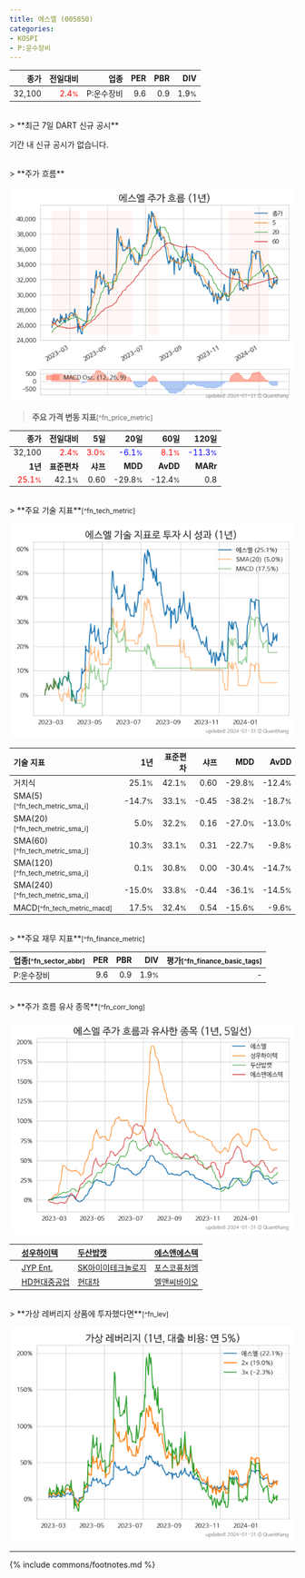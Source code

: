 ```yaml
---
title: 에스엘 (005850)
categories:
- KOSPI
- P:운수장비
---
```

| **종가** | **전일대비** | **업종** | **PER** | **PBR** | **DIV** |
| -------: | -----------: | -------: | ------: | ------: | ------: |
| 32,100 | <span style="color: red">2.4<small>%</small></span> | P:운수장비 | 9.6 | 0.9 | 1.9<small>%</small> |

<!-- more -->

<br>
> **최근 7일 DART 신규 공시**<a id="dart"></a>


기간 내 신규 공시가 없습니다.

<br>
> **주가 흐름**<a id="price"></a>

![005850](/stock/images/005850.png)

> **주요 가격 변동 지표**<small>[^fn_price_metric]</small>

| **종가** | **전일대비** | **5일** | **20일** | **60일** | **120일** |
| -------: | -----------: | ------: | -------: | -------: | --------: |
| 32,100 | <span style="color: red">2.4<small>%</small></span> | <span style="color: red">3.0<small>%</small></span> | <span style="color: blue">-6.1<small>%</small></span> | <span style="color: red">8.1<small>%</small></span> | <span style="color: blue">-11.3<small>%</small></span> |
| **1년** | **표준편차** | **샤프** | **MDD** | **AvDD** | **MARr** |
| <span style="color: red">25.1<small>%</small></span> | 42.1<small>%</small> | 0.60 | -29.8<small>%</small> | -12.4<small>%</small> | 0.8 |

<br>
> **주요 기술 지표**<small>[^fn_tech_metric]</small>


![005850](/stock/images/005850_tech.png)

| **기술 지표** | **1년** | **표준편차** | **샤프** | **MDD** | **AvDD** |
| :------------ | ------: | -----------: | -------: | ------: | -------: |
| 거치식 | 25.1<small>%</small> | 42.1<small>%</small> | 0.60 | -29.8<small>%</small> | -12.4<small>%</small> |
| SMA(5)<small>[^fn_tech_metric_sma_i]</small> | -14.7<small>%</small> | 33.1<small>%</small> | -0.45 | -38.2<small>%</small> | -18.7<small>%</small> |
| SMA(20)<small>[^fn_tech_metric_sma_i]</small> | 5.0<small>%</small> | 32.2<small>%</small> | 0.16 | -27.0<small>%</small> | -13.0<small>%</small> |
| SMA(60)<small>[^fn_tech_metric_sma_i]</small> | 10.3<small>%</small> | 33.1<small>%</small> | 0.31 | -22.7<small>%</small> | -9.8<small>%</small> |
| SMA(120)<small>[^fn_tech_metric_sma_i]</small> | 0.1<small>%</small> | 30.8<small>%</small> | 0.00 | -30.4<small>%</small> | -14.7<small>%</small> |
| SMA(240)<small>[^fn_tech_metric_sma_i]</small> | -15.0<small>%</small> | 33.8<small>%</small> | -0.44 | -36.1<small>%</small> | -14.5<small>%</small> |
| MACD<small>[^fn_tech_metric_macd]</small> | 17.5<small>%</small> | 32.4<small>%</small> | 0.54 | -15.6<small>%</small> | -9.6<small>%</small> |

<br>
> **주요 재무 지표**<small>[^fn_finance_metric]</small>

| **업종**<small>[^fn_sector_abbr]</small> | **PER** | **PBR** | **DIV** | **평가**<small>[^fn_finance_basic_tags]</small> |
| :--------------------------------------- | ------: | ------: | ------: | ----------------------------------------------: |
| P:운수장비 | 9.6 | 0.9 | 1.9<small>%</small> | - |

<br>
> **주가 흐름 유사 종목**<a id="corr"></a><small>[^fn_corr_long]</small>

![005850](/stock/images/005850_corr.png)

|    | [성우하이텍](/015750/) | [두산밥캣](/241560/) | [에스앤에스텍](/101490/) |
| :- | :------------------------------------- | :------------------------------------- | :--------------------------------------|
|    | [JYP Ent.](/035900/) | [SK아이이테크놀로지](/361610/) | [포스코퓨처엠](/003670/) |
|    | [HD현대중공업](/329180/) | [현대차](/005380/) | [엘앤씨바이오](/290650/) |

<br>
> **가상 레버리지 상품에 투자했다면**<a id="2x"></a><small>[^fn_lev]</small>

![005850](/stock/images/005850_2x.png)

---
{% include commons/footnotes.md %}